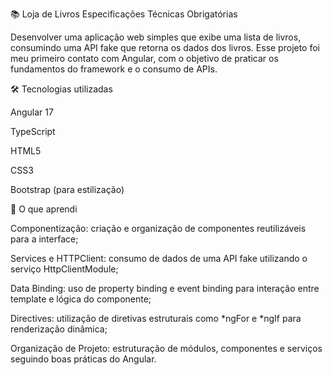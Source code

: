 📚 Loja de Livros
Especificações Técnicas Obrigatórias

Desenvolver uma aplicação web simples que exibe uma lista de livros, consumindo uma API fake que retorna os dados dos livros.
Esse projeto foi meu primeiro contato com Angular, com o objetivo de praticar os fundamentos do framework e o consumo de APIs.

🛠 Tecnologias utilizadas

Angular 17

TypeScript

HTML5

CSS3

Bootstrap (para estilização)

🚀 O que aprendi

Componentização: criação e organização de componentes reutilizáveis para a interface;

Services e HTTPClient: consumo de dados de uma API fake utilizando o serviço HttpClientModule;

Data Binding: uso de property binding e event binding para interação entre template e lógica do componente;

Directives: utilização de diretivas estruturais como *ngFor e *ngIf para renderização dinâmica;

Organização de Projeto: estruturação de módulos, componentes e serviços seguindo boas práticas do Angular.
